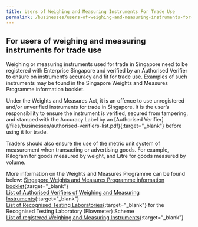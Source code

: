 ```yaml
---
title: Users of Weighing and Measuring Instruments For Trade Use
permalink: /businesses/users-of-weighing-and-measuring-instruments-for-trade-use
---
```

## For users of weighing and measuring instruments for trade use

Weighing or measuring instruments used for trade in Singapore need to be registered with Enterprise Singapore and verified by an Authorised Verifier to ensure on instrument’s accuracy and fit for trade use. Examples of such instruments may be found in the Singapore Weights and Measures Programme information booklet.

Under the Weights and Measures Act, it is an offence to use unregistered and/or unverified instruments for trade in Singapore. It is the user’s responsibility to ensure the instrument is verified, secured from tampering, and stamped with the Accuracy Label by an 
\[Authorised Verifier](/files/businesses/authorised-verifiers-list.pdf){:target="_blank"} before using it for trade.

Traders should also ensure the use of the metric unit system of measurement when transacting or advertising goods. For example, Kilogram for goods measured by weight, and Litre for goods measured by volume.

More information on the Weights and Measures Programme can be found below:
[Singapore Weights and Measures Programme information booklet](/files/businesses/wmo_info_booklet.pdf){:target="_blank"}\
[List of Authorised Verifiers of Weighing and Measuring Instruments](/files/businesses/authorised-verifiers-list.pdf){:target="_blank"}\
[List of Recognised Testing Laboratories](/files/businesses/list_of_rtl.pdf){:target="_blank"} for the Recognised Testing Laboratory (Flowmeter) Scheme\
[List of registered Weighing and Measuring Instruments](https://cpsa.enterprisesg.gov.sg/totalagility/forms/custom/publicsite/login.html){:target="_blank"}
